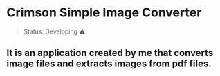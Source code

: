 # Crimson Simple Image Converter
> Status: Developing ⚠️

## It is an application created by me that converts image files and extracts images from pdf files.



